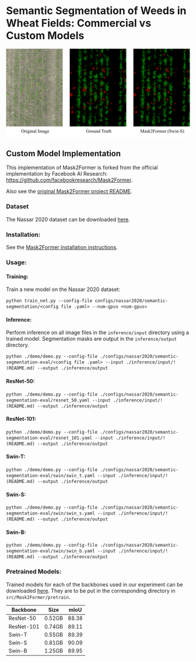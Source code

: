 # Semantic Segmentation of Weeds in Wheat Fields: Commercial vs Custom Models

![Segmentation teaser](teaser.png)

## Custom Model Implementation

This implementation of Mask2Former is forked from the official implementation by Facebook AI Research: https://github.com/facebookresearch/Mask2Former.

Also see the [original Mask2Former project README](MASK2FORMER_README.md).

### Dataset

The Nassar 2020 dataset can be downloaded [here](https://www.kaggle.com/datasets/yueminwang/nassar-2020?resource=download).

### Installation:

See the [Mask2Former installation instructions](INSTALL.md).

### Usage:

#### Training:

Train a new model on the Nassar 2020 dataset:

```
python train_net.py --config-file configs/nassar2020/semantic-segmentation/<config file .yaml> --num-gpus <num-gpus>
```

#### Inference:

Perform inference on all image files in the `inference/input` directory using a trained model. Segmentation masks are output in the `inference/output` directory.

```
python ./demo/demo.py --config-file ./configs/nassar2020/semantic-segmentation-eval/<config file .yaml> --input ./inference/input/!(README.md) --output ./inference/output
```

#### ResNet-50:

```
python ./demo/demo.py --config-file ./configs/nassar2020/semantic-segmentation-eval/resnet_50.yaml --input ./inference/input/!(README.md) --output ./inference/output
```

#### ResNet-101:

```
python ./demo/demo.py --config-file ./configs/nassar2020/semantic-segmentation-eval/resnet_101.yaml --input ./inference/input/!(README.md) --output ./inference/output
```

#### Swin-T:

```
python ./demo/demo.py --config-file ./configs/nassar2020/semantic-segmentation-eval/swin/swin_t.yaml --input ./inference/input/!(README.md) --output ./inference/output
```

#### Swin-S:

```
python ./demo/demo.py --config-file ./configs/nassar2020/semantic-segmentation-eval/swin/swin_s.yaml --input ./inference/input/!(README.md) --output ./inference/output
```

#### Swin-B:

```
python ./demo/demo.py --config-file ./configs/nassar2020/semantic-segmentation-eval/swin/swin_b.yaml --input ./inference/input/!(README.md) --output ./inference/output
```

### Pretrained Models:

Trained models for each of the backbones used in our experiment can be downloaded [here](https://usaskca1-my.sharepoint.com/:f:/g/personal/pef702_usask_ca/EmFT-Cw_84NNifogGrUL-KwBv2_XMJCIax_LcgfG4o9pVA?e=B4AQEA). They are to be put in the corresponding directory in `src/Mask2Former/pretrain`.

| Backbone   | Size   | mIoU  |
| ---------- | ------ | ----- |
| ResNet-50  | 0.52GB | 88.38 |
| ResNet-101 | 0.74GB | 89.11 |
| Swin-T     | 0.55GB | 89.39 |
| Swin-S     | 0.81GB | 90.09 |
| Swin-B     | 1.25GB | 89.95 |

